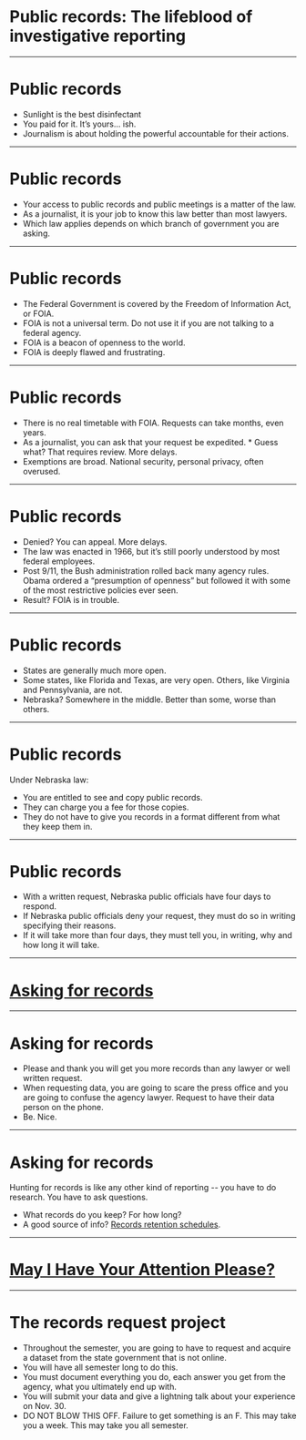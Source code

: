 # Public records: The lifeblood of investigative reporting
---
# Public records
* Sunlight is the best disinfectant
* You paid for it. It’s yours... ish.
* Journalism is about holding the powerful accountable for their actions.
---
# Public records

* Your access to public records and public meetings is a matter of the law.
* As a journalist, it is your job to know this law better than most lawyers.
* Which law applies depends on which branch of government you are asking.

---
# Public records

* The Federal Government is covered by the Freedom of Information Act, or FOIA.
* FOIA is not a universal term. Do not use it if you are not talking to a federal agency.
* FOIA is a beacon of openness to the world.
* FOIA is deeply flawed and frustrating.
---
# Public records

* There is no real timetable with FOIA. Requests can take months, even years.
* As a journalist, you can ask that your request be expedited. * Guess what? That requires review. More delays.
* Exemptions are broad. National security, personal privacy, often overused.
---
# Public records

* Denied? You can appeal. More delays.
* The law was enacted in 1966, but it’s still poorly understood by most federal employees. 
* Post 9/11, the Bush administration rolled back many agency rules. Obama ordered a “presumption of openness” but followed it with some of the most restrictive policies ever seen. 
* Result? FOIA is in trouble.
---
# Public records

* States are generally much more open. 
* Some states, like Florida and Texas, are very open. Others, like Virginia and Pennsylvania, are not. 
* Nebraska? Somewhere in the middle. Better than some, worse than others.
---
# Public records
Under Nebraska law: 

* You are entitled to see and copy public records.
* They can charge you a fee for those copies.
* They do not have to give you records in a format different from what they keep them in.
---
# Public records
* With a written request, Nebraska public officials have four days to respond.
* If Nebraska public officials deny your request, they must do so in writing specifying their reasons.
* If it will take more than four days, they must tell you, in writing, why and how long it will take.
---
# [Asking for records](http://www.youtube.com/watch?v=nTh5JzRziHE)
---
# Asking for records
* Please and thank you will get you more records than any lawyer or well written request.
* When requesting data, you are going to scare the press office and you are going to confuse the agency lawyer. Request to have their data person on the phone.
* Be. Nice.
---
# Asking for records

Hunting for records is like any other kind of reporting -- you have to do research. You have to ask questions. 
* What records do you keep? For how long?
* A good source of info? [Records retention schedules](http://www.sos.ne.gov/records-management/retention_schedules.html). 
---
# [May I Have Your Attention Please?](www.sptimes.com/2006/02/26/Pasco/_May_I_have_your_atte.shtml)
---
# The records request project

* Throughout the semester, you are going to have to request and acquire a dataset from the state government that is not online. 
* You will have all semester long to do this. 
* You must document everything you do, each answer you get from the agency, what you ultimately end up with. 
* You will submit your data and give a lightning talk about your experience on Nov. 30. 
* DO NOT BLOW THIS OFF. Failure to get something is an F. This may take you a week. This may take you all semester. 